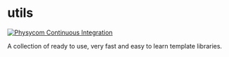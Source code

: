 # utils

[![Physycom Continuous Integration](https://github.com/physycom/utils/actions/workflows/ccpp.yml/badge.svg)](https://github.com/physycom/utils/actions/workflows/ccpp.yml)

A collection of ready to use, very fast and easy to learn template libraries.
